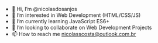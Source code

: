- 👋 Hi, I’m @nicolasdosanjos
- 👀 I’m interested in Web Development (HTML/CSS/JS)
- 🌱 I’m currently learning JavaScript ES6+
- 💞️ I’m looking to collaborate on Web Development Projects
- 📫 How to reach me nicolasscosta@outlook.com.br

<!---
nicolasdosanjos/nicolasdosanjos is a ✨ special ✨ repository because its `README.md` (this file) appears on your GitHub profile.
You can click the Preview link to take a look at your changes.
--->
